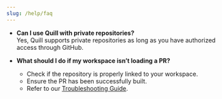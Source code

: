 ```yaml
---
slug: /help/faq
---
```


- **Can I use Quill with private repositories?**  
  Yes, Quill supports private repositories as long as you have authorized access through GitHub.

- **What should I do if my workspace isn’t loading a PR?**
  - Check if the repository is properly linked to your workspace.
  - Ensure the PR has been successfully built.
  - Refer to our [Troubleshooting Guide](#9-troubleshooting-guide).
